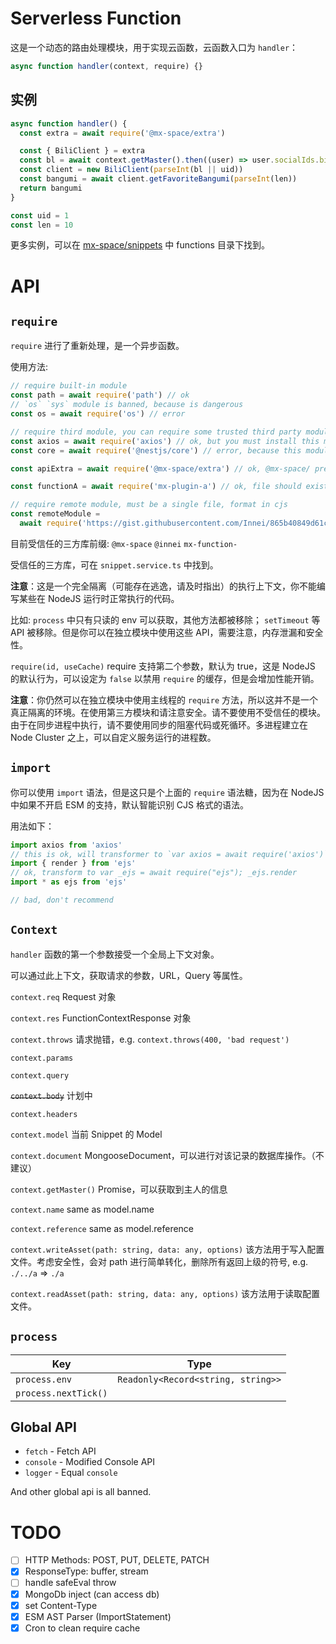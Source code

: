 # Serverless Function

这是一个动态的路由处理模块，用于实现云函数，云函数入口为 `handler`：

```js
async function handler(context, require) {}
```

## 实例

```js
async function handler() {
  const extra = await require('@mx-space/extra')

  const { BiliClient } = extra
  const bl = await context.getMaster().then((user) => user.socialIds.bilibili)
  const client = new BiliClient(parseInt(bl || uid))
  const bangumi = await client.getFavoriteBangumi(parseInt(len))
  return bangumi
}

const uid = 1
const len = 10
```

更多实例，可以在 [mx-space/snippets](https://github.com/mx-space/snippets) 中 functions 目录下找到。

# API

## `require`

`require` 进行了重新处理，是一个异步函数。

使用方法:

```js
// require built-in module
const path = await require('path') // ok
// `os` `sys` module is banned, because is dangerous
const os = await require('os') // error

// require third module, you can require some trusted third party modules.
const axios = await require('axios') // ok, but you must install this module in data_dir/node_modules or other NODE_PATH
const core = await require('@nestjs/core') // error, because this module is banned

const apiExtra = await require('@mx-space/extra') // ok, @mx-space/ prefix is trusted, but you must install this module in data_dir/node_modules or other NODE_PATH

const functionA = await require('mx-plugin-a') // ok, file should exist in NODE_PATH

// require remote module, must be a single file, format in cjs
const remoteModule =
  await require('https://gist.githubusercontent.com/Innei/865b40849d61c2200f1c6ec99c48f716/raw/b4ceb3af6b5a52040a1f31594e5ee53154b8b6d5/case-1.js') // ok
```

目前受信任的三方库前缀: `@mx-space` `@innei` `mx-function-`

受信任的三方库，可在 `snippet.service.ts` 中找到。

**注意**：这是一个完全隔离（可能存在逃逸，请及时指出）的执行上下文，你不能编写某些在 NodeJS 运行时正常执行的代码。

比如: `process` 中只有只读的 env 可以获取，其他方法都被移除； `setTimeout` 等 API 被移除。但是你可以在独立模块中使用这些 API，需要注意，内存泄漏和安全性。

`require(id, useCache)` require 支持第二个参数，默认为 true，这是 NodeJS 的默认行为，可以设定为 `false` 以禁用 `require` 的缓存，但是会增加性能开销。

**注意**：你仍然可以在独立模块中使用主线程的 `require` 方法，所以这并不是一个真正隔离的环境。在使用第三方模块和请注意安全。请不要使用不受信任的模块。由于在同步进程中执行，请不要使用同步的阻塞代码或死循环。多进程建立在 Node Cluster 之上，可以自定义服务运行的进程数。

## `import`

你可以使用 `import` 语法，但是这只是个上面的 `require` 语法糖，因为在 NodeJS 中如果不开启 ESM 的支持，默认智能识别 CJS 格式的语法。

用法如下：

```ts
import axios from 'axios'
// this is ok, will transformer to `var axios = await require('axios')`
import { render } from 'ejs'
// ok, transform to var _ejs = await require("ejs"); _ejs.render
import * as ejs from 'ejs'

// bad, don't recommend
```

## `Context`

`handler` 函数的第一个参数接受一个全局上下文对象。

可以通过此上下文，获取请求的参数，URL，Query 等属性。

`context.req` Request 对象

`context.res` FunctionContextResponse 对象

`context.throws` 请求抛错，e.g. `context.throws(400, 'bad request')`

`context.params`

`context.query`

~~`context.body`~~ 计划中

`context.headers`

`context.model` 当前 Snippet 的 Model

`context.document` MongooseDocument<SnippetModel>，可以进行对该记录的数据库操作。（不建议）

`context.getMaster()` Promise<UserModel>，可以获取到主人的信息

`context.name` same as model.name

`context.reference` same as model.reference

`context.writeAsset(path: string, data: any, options)` 该方法用于写入配置文件。考虑安全性，会对 path 进行简单转化，删除所有返回上级的符号, e.g. `./../a` => `./a`

`context.readAsset(path: string, data: any, options)` 该方法用于读取配置文件。

## `process`

| Key                  | Type                               |
| -------------------- | ---------------------------------- |
| `process.env`        | `Readonly<Record<string, string>>` |
| `process.nextTick()` |                                    |

## Global API

- `fetch` - Fetch API
- `console` - Modified Console API
- `logger` - Equal `console`

And other global api is all banned.

# TODO

- [ ] HTTP Methods: POST, PUT, DELETE, PATCH
- [x] ResponseType: buffer, stream
- [ ] handle safeEval throw
- [x] MongoDb inject (can access db)
- [x] set Content-Type
- [x] ESM AST Parser (ImportStatement)
- [x] Cron to clean require cache
